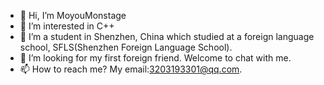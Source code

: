 - 👋 Hi, I’m MoyouMonstage
- 👀 I’m interested in C++
- 🌱 I’m a student in Shenzhen, China which studied at a foreign language school, SFLS(Shenzhen Foreign Language School).
- 💞️ I’m looking for my first foreign friend. Welcome to chat with me.
- 📫 How to reach me? My email:3203193301@qq.com.

<!---
MoyouMonstage/MoyouMonstage is a ✨ special ✨ repository because its `README.md` (this file) appears on your GitHub profile.
You can click the Preview link to take a look at your changes.
--->
